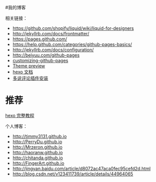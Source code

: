 #我的博客  

相关链接：  
- https://github.com/shopify/liquid/wiki/liquid-for-designers  
- http://jekyllrb.com/docs/frontmatter/  
- https://pages.github.com/  
- https://help.github.com/categories/github-pages-basics/  
- http://jekyllrb.com/docs/configuration/  
- http://beiyuu.com/github-pages  
- [customizing-github-pages](https://help.github.com/categories/customizing-github-pages/) 
- [Theme preview](https://jekyll.github.io/minima/)
- [hexo 文档](https://hexo.io/zh-cn/docs/index.html)  
- [多说评论插件安装](http://dev.duoshuo.com/)  


# 推荐  
[hexo 完整教程](http://theme-next.iissnan.com/getting-started.html)  


个人博客：
- http://timmy3131.github.io  
- http://PerryDu.github.io  
- http://Mrzeron.github.io  
- http://haoranw.github.io  
- http://chitanda.github.io  
- http://FingerArt.github.io  
- http://jingyan.baidu.com/article/d8072ac47aca0fec95cefd2d.html  
- http://blog.csdn.net/v123411739/article/details/44964065  